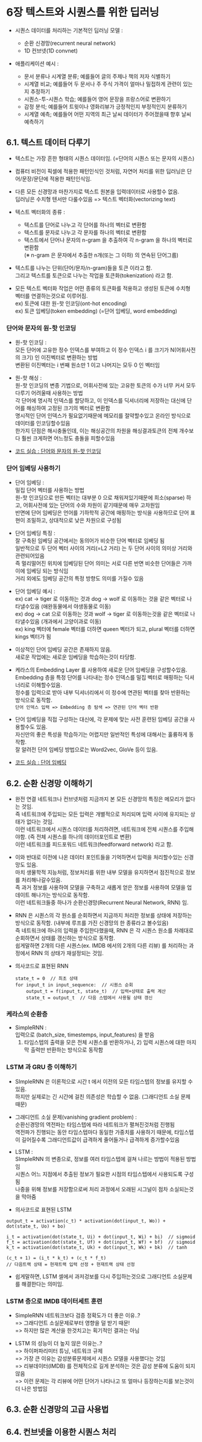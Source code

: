# 6장 텍스트와 시퀀스를 위한 딥러닝

- 시퀀스 데이터를 처리하는 기본적인 딥러닝 모델 :  
  - 순환 신경망(recurrent neural network)  
  - 1D 컨브넷(1D convnet)  

- 애플리케이션 예시 : 
  - 문서 분류나 시계열 분류; 예를들어 글의 주제나 책의 저자 식별하기  
  - 시계열 비교; 예를들어 두 문서나 주 주식 가격이 얼마나 밀접하게 관련이 있는지 추정하기  
  - 시퀀스-투-시퀀스 학습; 예를들어 영어 문장을 프랑스어로 변환하기  
  - 감정 분석; 예를들어 트윗이나 영화리뷰가 긍정적인지 부정적인지 분류하기  
  - 시계열 예측; 예를들어 어떤 지역의 최근 날씨 데이터가 주어졌을때 향후 날씨 예측하기


## 6.1. 텍스트 데이터 다루기

- 텍스트는 가장 흔한 형태의 시퀀스 데이터임. (=단어의 시퀀스 또는 문자의 시퀀스)

- 컴퓨터 비전이 픽셀에 적용한 패턴인식인 것처럼, 자연어 처리를 위한 딥러닝은 단어/문장/문단에 적용한 패턴인식임.

- 다른 모든 신경망과 마찬가지로 텍스트 원본을 입력데이터로 사용할수 없음.  
  딥러닝은 수치형 텐서만 다룰수있음 => 텍스트 벡터화(vectorizing text)

- 텍스트 벡터화의 종류 :  
  - 텍스트를 단어로 나누고 각 단어를 하나의 벡터로 변환함
  - 텍스트를 문자로 나누고 각 문자를 하나의 벡터로 변환함
  - 텍스트에서 단어나 문자의 n-gram 을 추출하여 각 n-gram 을 하나의 벡터로 변환함  
    (※ n-gram 은 문자에서 추출한 n개(또는 그 이하) 의 연속된 단어그룹)

- 텍스트를 나누는 단위(단어/문자/n-gram)들을 토큰 이라고 함.  
  그리고 텍스트를 토큰으로 나누는 작업을 토큰화(tokenization) 라고 함.

- 모든 텍스트 벡터화 작업은 어떤 종류의 토큰화를 적용하고 생성된 토큰에 수치형 벡터를 연결하는것으로 이루어짐.  
  ex) 토큰에 대한 원-핫 인코딩(ont-hot encoding)  
  ex) 토큰 임베딩(token embedding) (=단어 임베딩, word embedding)


### 단어와 문자의 원-핫 인코딩

- 원-핫 인코딩 :  
  모든 단어에 고유한 정수 인덱스를 부여하고 이 정수 인덱스 i 를 크기가 N(어휘사전의 크기) 인 이진벡터로 변환하는 방법  
  변환된 이진벡터는 i 번째 원소만 1 이고 나머지는 모두 0 인 벡터임

- 원-핫 해싱 :  
  원-핫 인코딩의 변종 기법으로, 어휘사전에 있는 고유한 토큰의 수가 너무 커서 모두 다루기 어려울때 사용하는 방법  
  각 단어에 명시적 인덱스를 할당하고, 이 인덱스를 딕셔너리에 저장하는 대신에 단어를 해싱하여 고정된 크기의 벡터로 변환함  
  명시적인 단어 인덱스가 필요없기때문에 메모리를 절약할수있고 온라인 방식으로 데이터를 인코딩할수있음  
  한가지 단점은 해시충돌인데, 이는 해싱공간의 차원을 해싱결과토큰의 전체 개수보다 훨씬 크게하면 어느정도 충돌을 피할수있음

- [코드 실습 : 단어와 문자의 원-핫 인코딩](./one-hot-encoding-of-words-or-characters.ipynb)


### 단어 임베딩 사용하기

- 단어 임베딩 :  
  밀집 단어 벡터를 사용하는 방법  
  원-핫 인코딩으로 만든 벡터는 대부분 0 으로 채워져있기때문에 희소(sparse) 하고, 어휘사전에 있는 단어의 수와 차원이 같기때문에 매우 고차원임  
  반면에 단어 임베딩은 언어를 기하학적 공간에 매핑하는 방식을 사용하므로 단어 표현이 조밀하고, 상대적으로 낮은 차원으로 구성됨  

- 단어 임베딩 특징 :  
  잘 구축된 임베딩 공간에서는 동의어가 비슷한 단어 벡터로 임베딩 됨  
  일반적으로 두 단어 벡터 사이의 거리(=L2 거리) 는 두 단어 사이의 의미상 거리와 관련되어있음  
  즉 멀리떨어진 위치에 임베딩된 단어 의미는 서로 다른 반면 비슷한 단어들은 가까이에 임베딩 되는 방식임  
  거리 외에도 임베딩 공간의 특정 방향도 의미를 가질수 있음

- 단어 임베딩 예시 :  
  ex) cat → tiger 로 이동하는 것과 dog → wolf 로 이동하는 것을 같은 벡터로 나타낼수있음 (애완동물에서 야생동물로 이동)  
  ex) dog → cat 으로 이동하는 것과 wolf → tiger 로 이동하는것을 같은 벡터로 나타낼수있음 (개과에서 고양이과로 이동)  
  ex) king 벡터에 female 벡터를 더하면 queen 벡터가 되고, plural 벡터를 더하면 kings 벡터가 됨

- 이상적인 단어 임베딩 공간은 존재하지 않음.  
  새로운 작업에는 새로운 임베딩을 학습하는것이 타당함.

- 케라스의 Embedding Layer 를 사용하여 새로운 단어 임베딩을 구성할수있음.  
  Embedding 층을 특정 단어를 나타내는 정수 인덱스를 밀집 벡터로 매핑하는 딕셔너리로 이해할수있음.  
  정수를 입력으로 받아 내부 딕셔너리에서 이 정수에 연관된 벡터를 찾아 반환하는 방식으로 동작함.  
  `단어 인덱스 입력 => Embedding 층 탐색 => 연관된 단어 벡터 반환`

- 단어 임베딩을 직접 구성하는 대신에, 각 문제에 맞는 사전 훈련된 임베딩 공간을 사용할수도 있음.  
  자신만의 좋은 특성을 학습하기는 어렵지만 일반적인 특성에 대해서는 훌륭하게 동작함.  
  잘 알려전 단어 임베딩 방법으로는 Word2vec, GloVe 등이 있음.

- [코드 실습 : 단어 임베딩](./using-word-embeddings.ipynb)



## 6.2. 순환 신경망 이해하기

- 완전 연결 네트워크나 컨브넷처럼 지금까지 본 모든 신경망의 특징은 메모리가 없다는 것임.  
  즉 네트워크에 주입되는 모든 입력은 개별적으로 처리되며 입력 사이에 유지되는 상태가 없다는 것임.  
	이런 네트워크에서 시퀀스 데이터를 처리하려면, 네트워크에 전체 시퀀스를 주입해야함. (즉 전체 시퀀스를 하나의 데이터포인트로 변환)  
	이런 네트워크를 피드포워드 네트워크(feedforward network) 라고 함.

- 이와 반대로 이전에 나온 데이터 포인트들을 기억하면서 입력을 처리할수있는 신경망도 있음.  
  마치 생물학적 지능처럼, 정보처리를 위한 내부 모델을 유지하면서 점진적으로 정보를 처리해나갈수있음.  
  즉 과거 정보를 사용하여 모델을 구축하고 새롭게 얻은 정보를 사용하여 모델을 업데이트 해나가는 방식으로 동작함.  
  이런 네트워크들중 하나가 순환신경망(Recurrent Neural Network, RNN) 임.  

- RNN 은 시퀀스의 각 원소를 순회하면서 지금까지 처리한 정보를 상태에 저장하는 방식으로 동작함. (내부에 루프를 가진 신경망의 한 종류라고 볼수있음)  
  즉 네트워크에 하나의 입력을 주입한다했을때, RNN 은 각 시퀀스 원소를 차례대로 순회하면서 상태를 갱신하는 방식으로 동작함.  
  쉽게말하면 2개의 다른 시퀀스(ex. IMDB 에서의 2개의 다른 리뷰) 를 처리하는 과정에서 RNN 의 상태가 재설정되는 것임.

- 의사코드로 표현된 RNN  
  ```
  state_t = 0  // 최초 상태
  for input_t in input_sequence:  // 시퀀스 순회
      output_t = f(input_t, state_t)  // 입력+상태로 출력 계산
      state_t = output_t  // 다음 스텝에서 사용될 상태 갱신
  ```


### 케라스의 순환층

- SimpleRNN :   
  입력으로 (batch_size, timestemps, input_features) 을 받음  
  1) 타임스텝의 출력을 모은 전체 시퀀스를 반환하거나, 2) 입력 시퀀스에 대한 마지막 출력만 반환하는 방식으로 동작함


### LSTM 과 GRU 층 이해하기

- SImpleRNN 은 이론적으로 시간 t 에서 이전의 모든 타임스텝의 정보를 유지할 수 있음.  
  하지만 실제로는 긴 시간에 걸친 의존성은 학습할 수 없음. (그래디언트 소실 문제 때문)

- 그래디언트 소실 문제(vanishing gradient problem) :  
  순환신경망의 역전파는 타임스텝에 따라 네트워크가 펼쳐진것처럼 진행됨  
  역전파가 진행되는 동안 타임스텝마다 동일한 가중치를 사용하기 때문에, 타임스텝이 길어질수록 그래디언트값이 급격하게 줄어들거나 급격하게 증가할수있음

- LSTM :  
  SImpleRNN 의 변종으로, 정보를 여러 타임스텝에 걸쳐 나르는 방법이 적용된 방법임  
  시퀀스 어느 지점에서 추출된 정보가 필요한 시점의 타임스텝에서 사용되도록 구성됨  
  나중을 위해 정보를 저장함으로써 처리 과정에서 오래된 시그널이 점차 소실되는것을 막아줌

- 의사코드로 표현된 LSTM  
```
output_t = activation(c_t) * activation(dot(input_t, Wo)) + dot(state_t, Uo) + bo)

i_t = activation(dot(state_t, Ui) + dot(input_t, Wi) + bi)  // sigmoid
f_t = activation(dot(state_t, Uf) + dot(input_t, Wf) + bf)  // sigmoid
k_t = activation(dot(state_t, Uk) + dot(input_t, Wk) + bk)  // tanh
```

```
(c_t + 1) = (i_t * k_t) + (c_t * f_t)
// 다음트랙 상태 = 현재트랙 입력 선정 + 현재트랙 상태 선정
```

- 쉽게말하면, LSTM 셀에서 과저겅보를 다시 주입하는것으로 그래디언트 소실문제를 해결한다는 의미임.


### LSTM 층으로 IMDB 데이터세트 훈련

- SimpleRNN 네트워크보다 검증 정확도가 더 좋은 이유..?  
  => 그래디언트 소실문제로부터 영향을 덜 받기 때문!  
  => 하지만 많은 계산을 한것치고는 획기적인 결과는 아님

- LSTM 의 성능이 더 높지 않은 이유는..?  
  => 하이퍼파리미터 튜닝, 네트워크 규제  
  => 가장 큰 이유는 감성분류문제에서 시퀀스 모델을 사용했다는 것임  
  => 리뷰데이터(IMDB) 를 전체적으로 길게 분석하는 것은 감성 분류에 도움이 되지 않음  
  => 이런 문제는 각 리뷰에 어떤 단어가 나타나고 또 얼마나 등장하는지를 보는것이 더 나은 방법임



## 6.3. 순환 신경망의 고급 사용법

## 6.4. 컨브넷을 이용한 시퀀스 처리
